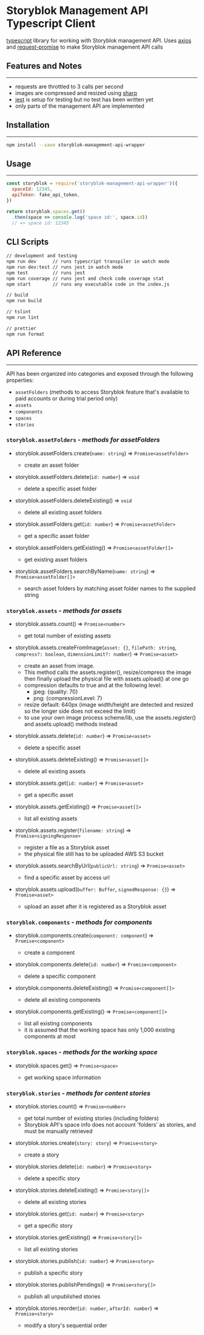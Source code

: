 # Storyblok Management API Typescript Client

[typescript](https://github.com/Microsoft/TypeScript) library for working with Storyblok management API. Uses [axios](https://github.com/axios/axios) and [request-promise](https://github.com/request/request-promise) to make Storyblok management API calls

## Features and Notes

<hr>

* requests are throttled to 3 calls per second
* images are compressed and resized using [sharp](https://github.com/lovell/sharp)
* [jest](https://github.com/facebook/jest) is setup for testing but no test has been written yet
* only parts of the management API are implemented

## Installation

<hr>

```bash
npm install --save storyblok-management-api-wrapper
```

## Usage

<hr>

```js
const storyblok = require('storyblok-management-api-wrapper')({
  spaceId: 12345,
  apiToken: fake_api_token,
})

return storyblok.spaces.get()
  .then(space => console.log('space id:', space.id))
  // => space id: 12345
```

## CLI Scripts

```bash
// development and testing
npm run dev      // runs typescript transpiler in watch mode
npm run dev:test // runs jest in watch mode
npm test         // runs jest
npm run coverage // runs jest and check code coverage stat
npm start        // runs any executable code in the index.js

// build
npm run build

// tslint
npm run lint

// prettier
npm run format
```

## API Reference

<hr>

API has been organized into categories and exposed through the following properties:

* `assetFolders` (methods to access Storyblok feature that's available to paid accounts or during trial period only)
* `assets`
* `components`
* `spaces`
* `stories`

### `storyblok.assetFolders` - *methods for assetFolders*

* storyblok.assetFolders.create(`name: string`) => `Promise<assetFolder>`

  * create an asset folder

* storyblok.assetFolders.delete(`id: number`) => `void`

  * delete a specific asset folder

* storyblok.assetFolders.deleteExisting() => `void`

  * delete all existing asset folders

* storyblok.assetFolders.get(`id: number`) => `Promise<assetFolder>`

  * get a specific asset folder

* storyblok.assetFolders.getExisting() => `Promise<assetFolder[]>`

  * get existing asset folders

* storyblok.assetFolders.searchByName(`name: string`) => `Promise<assetFolder[]>`

  * search asset folders by matching asset folder names to the supplied string

### `storyblok.assets` - *methods for assets*

* storyblok.assets.count() => `Promise<number>`

  * get total number of existing assets

* storyblok.assets.createFromImage(`asset: {}`, `filePath: string`, `compress?: boolean`, `dimensionLimit?: number`) => `Promise<asset>`

  * create an asset from image.
  * This method calls the assets.register(), resize/compress the image then finally upload the physical file with assets.upload() at one go
  * compression defaults to true and at the following level:
    * jpeg: {quality: 70}
    * png: {compressionLevel: 7}
  * resize default: 640px (image width/height are detected and resized so the longer side does not exceed the limit)
  * to use your own image process scheme/lib, use the assets.register() and assets.upload() methods instead

* storyblok.assets.delete(`id: number`) => `Promise<asset>`

  * delete a specific asset

* storyblok.assets.deleteExisting() => `Promise<asset[]>`

  * delete all existing assets

* storyblok.assets.get(`id: number`) => `Promise<asset>`

  * get a specific asset

* storyblok.assets.getExisting() => `Promise<asset[]>`

  * list all existing assets

* storyblok.assets.register(`filename: string`) => `Promise<signingResponse>`

  * register a file as a Storyblok asset
  * the physical file still has to be uploaded AWS S3 bucket

* storyblok.assets.searchByUrl(`publicUrl: string`) => `Promise<asset>`

  * find a specific asset by access url

* storyblok.assets.upload(`buffer: Buffer`, `signedResponse: {}`) => `Promise<asset>`

  * upload an asset after it is registered as a Storyblok asset

### `storyblok.components` - *methods for components*

* storyblok.components.create(`component: component`) => `Promise<component>`

  * create a component

* storyblok.components.delete(`id: number`) => `Promise<component>`

  * delete a specific component

* storyblok.components.deleteExisting() => `Promise<component[]>`

  * delete all existing components

* storyblok.components.getExisting() => `Promise<component[]>`

  * list all existing components
  * it is assumed that the working space has only 1,000 existing components at most

### `storyblok.spaces` - *methods for the working space*

* storyblok.spaces.get() => `Promise<space>`

  * get working space information

### `storyblok.stories` - *methods for content stories*

* storyblok.stories.count() => `Promise<number>`

  * get total number of existing stories (including folders)
  * Storyblok API's space info does not account 'folders' as stories, and must be manually retrieved

* storyblok.stories.create(`story: story`) => `Promise<story>`

  * create a story

* storyblok.stories.delete(`id: number`) => `Promise<story>`

  * delete a specific story

* storyblok.stories.deleteExisting() => `Promise<story[]>`

  * delete all existing stories

* storyblok.stories.get(`id: number`) => `Promise<story>`

  * get a specific story

* storyblok.stories.getExisting() => `Promise<story[]>`

  * list all existing stories

* storyblok.stories.publish(`id: number`) => `Promise<story>`

  * publish a specific story

* storyblok.stories.publishPendings() => `Promise<story[]>`

  * publish all unpublished stories

* storyblok.stories.reorder(`id: number`, `afterId: number`) => `Promise<story>`

  * modify a story's sequential order
